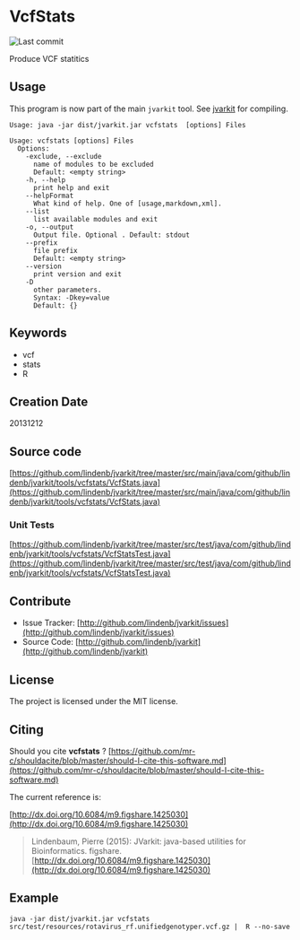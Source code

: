 # VcfStats

![Last commit](https://img.shields.io/github/last-commit/lindenb/jvarkit.png)

Produce VCF statitics


## Usage


This program is now part of the main `jvarkit` tool. See [jvarkit](JvarkitCentral.md) for compiling.


```
Usage: java -jar dist/jvarkit.jar vcfstats  [options] Files

Usage: vcfstats [options] Files
  Options:
    -exclude, --exclude
      name of modules to be excluded
      Default: <empty string>
    -h, --help
      print help and exit
    --helpFormat
      What kind of help. One of [usage,markdown,xml].
    --list
      list available modules and exit
    -o, --output
      Output file. Optional . Default: stdout
    --prefix
      file prefix
      Default: <empty string>
    --version
      print version and exit
    -D
      other parameters.
      Syntax: -Dkey=value
      Default: {}

```


## Keywords

 * vcf
 * stats
 * R



## Creation Date

20131212

## Source code 

[https://github.com/lindenb/jvarkit/tree/master/src/main/java/com/github/lindenb/jvarkit/tools/vcfstats/VcfStats.java](https://github.com/lindenb/jvarkit/tree/master/src/main/java/com/github/lindenb/jvarkit/tools/vcfstats/VcfStats.java)

### Unit Tests

[https://github.com/lindenb/jvarkit/tree/master/src/test/java/com/github/lindenb/jvarkit/tools/vcfstats/VcfStatsTest.java](https://github.com/lindenb/jvarkit/tree/master/src/test/java/com/github/lindenb/jvarkit/tools/vcfstats/VcfStatsTest.java)


## Contribute

- Issue Tracker: [http://github.com/lindenb/jvarkit/issues](http://github.com/lindenb/jvarkit/issues)
- Source Code: [http://github.com/lindenb/jvarkit](http://github.com/lindenb/jvarkit)

## License

The project is licensed under the MIT license.

## Citing

Should you cite **vcfstats** ? [https://github.com/mr-c/shouldacite/blob/master/should-I-cite-this-software.md](https://github.com/mr-c/shouldacite/blob/master/should-I-cite-this-software.md)

The current reference is:

[http://dx.doi.org/10.6084/m9.figshare.1425030](http://dx.doi.org/10.6084/m9.figshare.1425030)

> Lindenbaum, Pierre (2015): JVarkit: java-based utilities for Bioinformatics. figshare.
> [http://dx.doi.org/10.6084/m9.figshare.1425030](http://dx.doi.org/10.6084/m9.figshare.1425030)


## Example

```
java -jar dist/jvarkit.jar vcfstats src/test/resources/rotavirus_rf.unifiedgenotyper.vcf.gz |  R --no-save 
```

